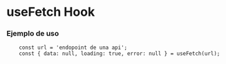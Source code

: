 # useFetch Hook

### Ejemplo de uso
```
    const url = 'endopoint de una api';
    const { data: null, loading: true, error: null } = useFetch(url);
```